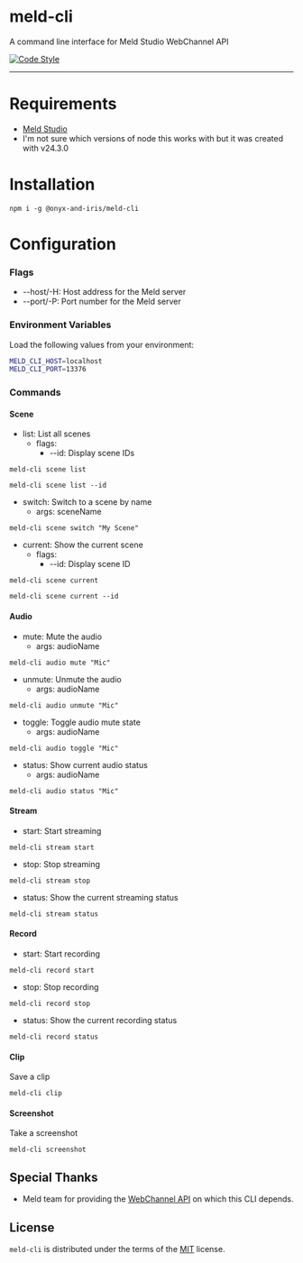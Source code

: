 # meld-cli

A command line interface for Meld Studio WebChannel API

[![Code Style](https://img.shields.io/badge/code_style-standard-violet.svg)](https://github.com/standard/standard)

---

# Requirements

-   [Meld Studio](https://meldstudio.co/)
-   I'm not sure which versions of node this works with but it was created with v24.3.0

# Installation

```console
npm i -g @onyx-and-iris/meld-cli
```

# Configuration

### Flags

-   --host/-H: Host address for the Meld server
-   --port/-P: Port number for the Meld server

### Environment Variables

Load the following values from your environment:

```bash
MELD_CLI_HOST=localhost
MELD_CLI_PORT=13376
```

### Commands

#### Scene

-   list: List all scenes
    -   flags: 
        -   --id: Display scene IDs

```console
meld-cli scene list

meld-cli scene list --id
```

-   switch: Switch to a scene by name
    - args: sceneName

```console
meld-cli scene switch "My Scene"
```

-   current: Show the current scene
    -   flags: 
        -   --id: Display scene ID

```console
meld-cli scene current

meld-cli scene current --id
```

#### Audio

-   mute: Mute the audio
    - args: audioName

```console
meld-cli audio mute "Mic"
```

-   unmute: Unmute the audio
    - args: audioName

```console
meld-cli audio unmute "Mic"
```

-   toggle: Toggle audio mute state
    - args: audioName

```console
meld-cli audio toggle "Mic"
```

-   status: Show current audio status
    - args: audioName

```console
meld-cli audio status "Mic"
```

#### Stream

-   start: Start streaming

```console
meld-cli stream start
```

-   stop: Stop streaming

```console
meld-cli stream stop
```

-   status: Show the current streaming status

```console
meld-cli stream status
```

#### Record

-   start: Start recording

```console
meld-cli record start
```

-   stop: Stop recording

```console
meld-cli record stop
```

-   status: Show the current recording status

```console
meld-cli record status
```

#### Clip

Save a clip

```console
meld-cli clip
```

#### Screenshot

Take a screenshot

```console
meld-cli screenshot
```

## Special Thanks

-   Meld team for providing the [WebChannel API](https://github.com/MeldStudio/streamdeck/blob/main/WebChannelAPI.md) on which this CLI depends.

## License

`meld-cli` is distributed under the terms of the [MIT](https://spdx.org/licenses/MIT.html) license.
